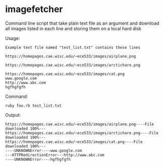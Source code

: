 # imagefetcher
Command line script that take plain text file as an argument and download all images listed in each line and storing them on a local hard disk


Usage:

	Example text file named "test_list.txt" contains these lines

	https://homepages.cae.wisc.edu/~ece533/images/airplane.png

	https://homepages.cae.wisc.edu/~ece533/images/arctichare.png

	https://homepages.cae.wisc.edu/~ece533/images/cat.png
	www.google.com
	http://www.abc.com
	hgfhgfgfh

Command:

	ruby foo.rb test_list.txt

Output: 

	https://homepages.cae.wisc.edu/~ece533/images/airplane.png----File downloaded 100%---
	https://homepages.cae.wisc.edu/~ece533/images/arctichare.png----File downloaded 100%---
	https://homepages.cae.wisc.edu/~ece533/images/cat.png----File downloaded 100%---
	----UNKNOWNError----www.google.com
	---HTTPRedirectionError---http://www.abc.com
	----UNKNOWNError----hgfhgfgfh



